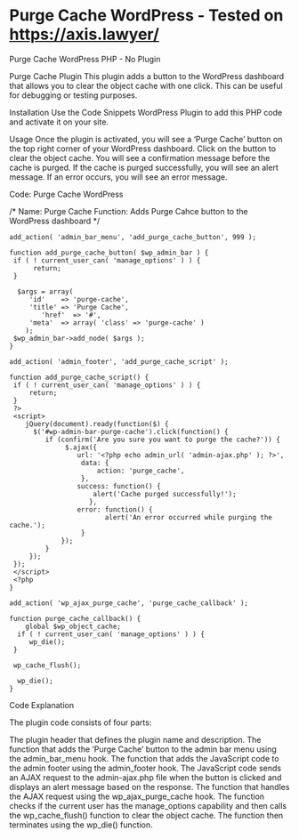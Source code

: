 # Purge Cache WordPress - Tested on https://axis.lawyer/
Purge Cache WordPress PHP - No Plugin

Purge Cache Plugin
This plugin adds a button to the WordPress dashboard that allows you to clear the object cache with one click. This can be useful for debugging or testing purposes.

Installation
Use the Code Snippets WordPress Plugin to add this PHP code and activate it on your site. 

Usage
Once the plugin is activated, you will see a ‘Purge Cache’ button on the top right corner of your WordPress dashboard.
Click on the button to clear the object cache. You will see a confirmation message before the cache is purged.
If the cache is purged successfully, you will see an alert message. If an error occurs, you will see an error message.

Code:
Purge Cache WordPress

/*
Name: Purge Cache
Function: Adds Purge Cahce button to the WordPress dashboard 
*/

    add_action( 'admin_bar_menu', 'add_purge_cache_button', 999 );

    function add_purge_cache_button( $wp_admin_bar ) {
     if ( ! current_user_can( 'manage_options' ) ) {
          return;
     }

      $args = array(
         'id'    => 'purge-cache',
         'title' => 'Purge Cache',
            'href'  => '#',
         'meta'  => array( 'class' => 'purge-cache' )
        );
     $wp_admin_bar->add_node( $args );
    }

    add_action( 'admin_footer', 'add_purge_cache_script' );

    function add_purge_cache_script() {
     if ( ! current_user_can( 'manage_options' ) ) {
         return;
     }
     ?>
     <script>
        jQuery(document).ready(function($) {
          $('#wp-admin-bar-purge-cache').click(function() {
             if (confirm('Are you sure you want to purge the cache?')) {
                  $.ajax({
                     url: '<?php echo admin_url( 'admin-ajax.php' ); ?>',
                      data: {
                          action: 'purge_cache',
                      },
                     success: function() {
                         alert('Cache purged successfully!');
                        },
                     error: function() {
                            alert('An error occurred while purging the cache.');
                      }
                 });
             }
         });
     });
     </script>
     <?php
    }

    add_action( 'wp_ajax_purge_cache', 'purge_cache_callback' );

    function purge_cache_callback() {
        global $wp_object_cache;
      if ( ! current_user_can( 'manage_options' ) ) {
         wp_die();
     }

     wp_cache_flush();

      wp_die();
    }


Code Explanation

The plugin code consists of four parts:

The plugin header that defines the plugin name and description.
The function that adds the ‘Purge Cache’ button to the admin bar menu using the admin_bar_menu hook.
The function that adds the JavaScript code to the admin footer using the admin_footer hook. The JavaScript code sends an AJAX request to the admin-ajax.php file when the button is clicked and displays an alert message based on the response.
The function that handles the AJAX request using the wp_ajax_purge_cache hook. The function checks if the current user has the manage_options capability and then calls the wp_cache_flush() function to clear the object cache. The function then terminates using the wp_die() function.
